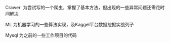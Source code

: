Crawer  为尝试写的一个爬虫，掌握了基本方法，但出现的一些异常问题还需花时间解决

ML 为机器学习的一些算法实现，及Kaggel平台数据挖掘实战列子

Mysql 为之前的一些工作项目的代码
